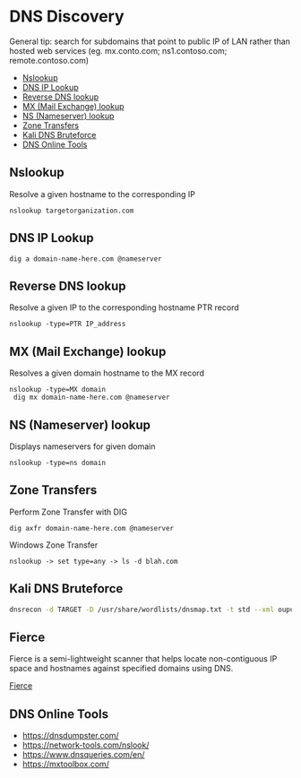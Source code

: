 # DNS Discovery

General tip: search for subdomains that point to public IP of LAN rather than hosted web services (eg. mx.conto.com; ns1.contoso.com; remote.contoso.com)

* [Nslookup](#nslookup)
* [DNS IP Lookup](#dns-ip-lookup)
* [Reverse DNS lookup](#reverse-dns-lookup)
* [MX (Mail Exchange) lookup](#mx--mail-exchange--lookup)
* [NS (Nameserver) lookup](#ns--nameserver--lookup)
* [Zone Transfers](#zone-transfers)
* [Kali DNS Bruteforce](#kali-dns-bruteforce)
* [DNS Online Tools](#dns-online-tools)

## Nslookup

Resolve a given hostname to the corresponding IP
```shell
nslookup targetorganization.com
```

## DNS IP Lookup
```shell
dig a domain-name-here.com @nameserver 
```

## Reverse DNS lookup

Resolve a given IP to the corresponding hostname PTR record
```shell
nslookup -type=PTR IP_address
```

## MX (Mail Exchange) lookup 

Resolves a given domain hostname to the MX record
```shell
nslookup -type=MX domain
 dig mx domain-name-here.com @nameserver
```

## NS (Nameserver) lookup 

Displays nameservers for given domain
```shell
nslookup -type=ns domain
```

## Zone Transfers

Perform Zone Transfer with DIG
```shell
dig axfr domain-name-here.com @nameserver
```

Windows Zone Transfer
```CMD
nslookup -> set type=any -> ls -d blah.com
```

## Kali DNS Bruteforce
```bash
dnsrecon -d TARGET -D /usr/share/wordlists/dnsmap.txt -t std --xml ouput.xml
```

## Fierce

Fierce is a semi-lightweight scanner that helps locate non-contiguous IP space and hostnames against specified domains using DNS.

[Fierce](https://github.com/mschwager/fierce)

## DNS Online Tools

* https://dnsdumpster.com/
* https://network-tools.com/nslook/
* https://www.dnsqueries.com/en/
* https://mxtoolbox.com/